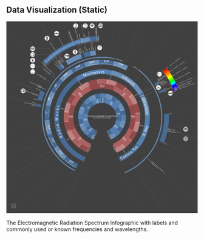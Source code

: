 ##  Data Visualization (Static)

![](/images/vis/Electromagnetic_Radiation_Spectrum_Infographic.svg.png) <!-- .element width="45%" -->

<p>
  <span>The Electromagnetic Radiation Spectrum Infographic with labels and commonly used or known frequencies and wavelengths.</span><!-- .element: class="caption" -->
</p><!-- .element: class="caption-wrapper" -->

